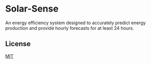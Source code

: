 # Solar-Sense
An energy efficiency system designed to accurately predict energy production and provide hourly forecasts for at least 24 hours.

## License

[MIT](https://mit-license.org)

